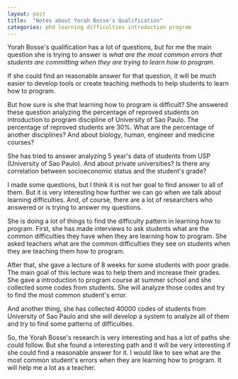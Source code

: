 ```yaml
---
layout: post
title:  "Notes about Yorah Bosse's Qualification"
categories: phd learning difficulties introduction program
---
```

Yorah Bosse's qualification has a lot of questions, but for me the main question she is trying to answer is *what are the most common errors that students are committing when they are trying to learn how to program*.

If she could find an reasonable answer for that question, it will be much easier to develop tools or create teaching methods to help students to learn how to program.

But how sure is she that learning how to program is difficult? She answered these question analyzing the percentage of reproved students on introduction to program discipline of University of Sao Paulo. The percentage of reproved students are 30%. What are the percentage of another disciplines? And about biology, human, engineer and medicine courses?

She has tried to answer analyzing 5 year's data of students from USP (University of Sao Paulo). And about private universities? Is there any correlation between socioeconomic status and the student's grade?

I made some questions, but I think it is not her goal to find answer to all of them. But it is very interesting how further we can go when we talk about learning difficulties. And, of course, there are a lot of researchers who answered or is trying to answer my questions.

She is doing a lot of things to find the difficulty pattern in learning how to program. First, she has made interviews to ask students what are the common difficulties they have when they are learning how to program. She asked teachers what are the common difficulties they see on students when they are teaching them how to program.

After that, she gave a lecture of 8 weeks for some students with poor grade. The main goal of this lecture was to help them and increase their grades. She gave a introduction to program course at summer school and she collected some codes from students. She will analyze those codes and try to find the most common student's error.

And another thing, she has collected 40000 codes of students from University of Sao Paulo and she will develop a system to analyze all of them and try to find some patterns of difficulties.

So, the Yorah Bosse's research is very interesting and has a lot of paths she could follow. But she found a interesting path and it will be very interesting if she could find a reasonable answer for it. I would like to see what are the most common student's errors when they are learning how to program. It will help me a lot as a teacher.
